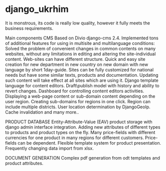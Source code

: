 django_ukrhim
=============
It is monstrous, its code is really low quality, however it fully meets the business requirements.

Main components
  CMS
    Based on Divio django-cms 2.4. Implemented tons of additional features for using in multisite and multilanguage conditions:
    Solved the problem of convenient changes in common contents on many websites, without any limitations in editing and altering the site-individual content. Web-sites can have different structure.
    Quick and easy site creation for new department in new country on new domain with new language by short 1day-guide. Sites can be fully customized for national needs but have some similar texts, products and documentation. Updating such content will take effect at all sites which are using it. 
    Django template language for content editors.
    Draft\publish model with history and ability to revert changes.
    Dashboard for controlling content editors activities.
    Displaying a web-page content or sub-domain content depending on the user region. Creating sub-domains for regions in one click. Region can include multiple districts. User location determination by DjangoGeoIp.
    Cache invalidation
    and many more..

  PRODUCT DATABASE
    Entity-Attribute-Value (EAV) product storage with django admin interface integration. Adding new attributes of different types to products and product types on the fly.
    Many price-fields with different currencies for one product in many regions for different customers. Price-fields can be dependent.
    Flexible template system for product presentation.
    Frequently changing data import from xlsx.
    
  DOCUMENT GENERATION
    Complex pdf generation from odt templates and product attributes.
